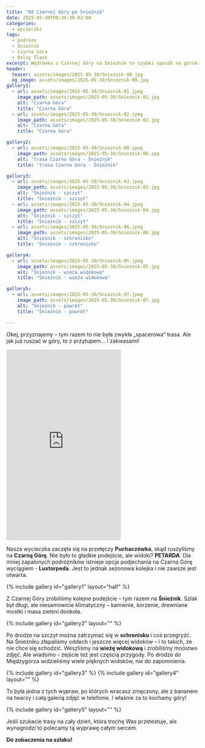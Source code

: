 ```yaml
---
title: "Od Czarnej Góry po Śnieżnik"
date: 2025-05-30T00:34:30-02:00
categories:
  - wycieczki
tags:
  - podróże
  - Śnieżnik
  - Czarna Góra
  - Dolny Śląsk
excerpt: Wędrówka z Czarnej Góry na Śnieżnik to szybki sposób na górską przygodę z pięknymi widokami, ciszą lasu i panoramą zapierającą dech w piersiach.
header:
  teaser: assets/images/2025-05-30/Snieznik-00.jpg
  og_image: assets/images/2025-05-30/Snieznik-00.jpg 
gallery1:
  - url: assets/images/2025-05-30/Snieznik-01.jpeg
    image_path: assets/images/2025-05-30/Snieznik-01.jpg
    alt: "Czarna Góra"
    title: "Czarna Góra"
  - url: assets/images/2025-05-30/Snieznik-02.jpeg
    image_path: assets/images/2025-05-30/Snieznik-02.jpg
    alt: "Czarna Góra"
    title: "Czarna Góra"

gallery2:
  - url: assets/images/2025-05-30/Snieznik-08.jpeg
    image_path: assets/images/2025-05-30/Snieznik-08.jpg
    alt: "trasa Czarna Góra - Śnieżnik"
    title: "trasa Czarna Góra - Śnieżnik"

gallery3:
  - url: assets/images/2025-05-30/Snieznik-03.jpeg
    image_path: assets/images/2025-05-30/Snieznik-03.jpg
    alt: "Śnieżnik - szczyt"
    title: "Śnieżnik - szczyt"
  - url: assets/images/2025-05-30/Snieznik-04.jpeg
    image_path: assets/images/2025-05-30/Snieznik-04.jpg
    alt: "Śnieżnik - szczyt"
    title: "Śnieżnik - szczyt"
  - url: assets/images/2025-05-30/Snieznik-06.jpeg
    image_path: assets/images/2025-05-30/Snieznik-06.jpg
    alt: "Śnieżnik - schronisko"
    title: "Śnieżnik - schronisko"

gallery4:    
  - url: assets/images/2025-05-30/Snieznik-05.jpeg
    image_path: assets/images/2025-05-30/Snieznik-05.jpg
    alt: "Śnieżnik - wieża widokowa"
    title: "Śnieżnik - wieża widokowa" 

gallery5:
  - url: assets/images/2025-05-30/Snieznik-07.jpeg
    image_path: assets/images/2025-05-30/Snieznik-07.jpg
    alt: "Śnieżnik - powrót"
    title: "Śnieżnik - powrót"

---
```


Okej, przyznajemy – tym razem to nie była zwykła „spacerowa” trasa. Ale jak już ruszać w góry, to z przytupem… i zakwasami! 

<iframe style="border:none;width: inherit;" src="https://mapy.com/s/bupabepafu" width="950" height="500" frameborder="0"></iframe>

Nasza wycieczka zaczęła się na przełęczy **Puchaczówka**, skąd ruszyliśmy na **Czarną Górę**. Nie było to gładkie podejście, ale widoki? **PETARDA**. Dla mniej zapalonych podróżników istnieje opcja podjechania na Czarna Górę wyciągiem - **Luxtorpeda**. Jest to jednak sezonowa kolejka i nie zawsze jest otwarta. 

{% include gallery id="gallery1" layout="half" %}

Z Czarnej Góry zrobiliśmy kolejne podejście – tym razem na **Śnieżnik**. Szlak był długi, ale niesamowicie klimatyczny – kamienie, korzenie, drewniane mostki i masa zieleni dookoła. 

{% include gallery id="gallery2" layout="" %}

Po drodze na szczyt można zatrzymać się w **schronisku** i coś przegryźć. Na Śnieżniku złapaliśmy oddech i jeszcze więcej widoków – i to takich, że nie chce się schodzić. Weszliśmy na **wieżę widokową** i zrobiliśmy mnóstwo zdjęć. Ale wiadomo – zejście też jest częścią przygody. Po drodze do Międzygórza widzieliśmy wiele pięknych widoków, nie do zapomnienia.

{% include gallery id="gallery3" %}
{% include gallery id="gallery4" layout="" %}

To była jedna z tych wypraw, po których wracasz zmęczony, ale z bananem na twarzy i całą galerią zdjęć w telefonie. I właśnie za to kochamy góry!

{% include gallery id="gallery5" layout="" %}

Jeśli szukacie trasy na cały dzień, która trochę Was przetestuje, ale wynagrodzi to polecamy tą wyprawę całym sercem.

**Do zobaczenia na szlaku!**